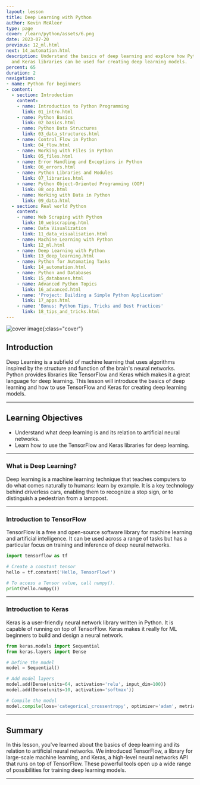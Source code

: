 ```yaml
---
layout: lesson
title: Deep Learning with Python
author: Kevin McAleer
type: page
cover: /learn/python/assets/6.png
date: 2023-07-20
previous: 12_ml.html
next: 14_automation.html
description: Understand the basics of deep learning and explore how Python's TensorFlow
  and Keras libraries can be used for creating deep learning models.
percent: 65
duration: 2
navigation:
- name: Python for beginners
- content:
  - section: Introduction
    content:
    - name: Introduction to Python Programming
      link: 01_intro.html
    - name: Python Basics
      link: 02_basics.html
    - name: Python Data Structures
      link: 03_data_structures.html
    - name: Control Flow in Python
      link: 04_flow.html
    - name: Working with Files in Python
      link: 05_files.html
    - name: Error Handling and Exceptions in Python
      link: 06_errors.html
    - name: Python Libraries and Modules
      link: 07_libraries.html
    - name: Python Object-Oriented Programming (OOP)
      link: 08_oop.html
    - name: Working with Data in Python
      link: 09_data.html
  - section: Real world Python
    content:
    - name: Web Scraping with Python
      link: 10_webscraping.html
    - name: Data Visualization
      link: 11_data_visualisation.html
    - name: Machine Learning with Python
      link: 12_ml.html
    - name: Deep Learning with Python
      link: 13_deep_learning.html
    - name: Python for Automating Tasks
      link: 14_automation.html
    - name: Python and Databases
      link: 15_databases.html
    - name: Advanced Python Topics
      link: 16_advanced.html
    - name: 'Project: Building a Simple Python Application'
      link: 17_apps.html
    - name: 'Bonus: Python Tips, Tricks and Best Practices'
      link: 18_tips_and_tricks.html
---
```



![cover image]({{page.cover}}){:class="cover"}

## Introduction

Deep Learning is a subfield of machine learning that uses algorithms inspired by the structure and function of the brain's neural networks. Python provides libraries like TensorFlow and Keras which makes it a great language for deep learning. This lesson will introduce the basics of deep learning and how to use TensorFlow and Keras for creating deep learning models.

---

## Learning Objectives

- Understand what deep learning is and its relation to artificial neural networks.
- Learn how to use the TensorFlow and Keras libraries for deep learning.

---

### What is Deep Learning?

Deep learning is a machine learning technique that teaches computers to do what comes naturally to humans: learn by example. It is a key technology behind driverless cars, enabling them to recognize a stop sign, or to distinguish a pedestrian from a lamppost.

---

### Introduction to TensorFlow

TensorFlow is a free and open-source software library for machine learning and artificial intelligence. It can be used across a range of tasks but has a particular focus on training and inference of deep neural networks.

```python
import tensorflow as tf

# Create a constant tensor
hello = tf.constant('Hello, TensorFlow!')

# To access a Tensor value, call numpy().
print(hello.numpy())
```

---

### Introduction to Keras

Keras is a user-friendly neural network library written in Python. It is capable of running on top of TensorFlow. Keras makes it really for ML beginners to build and design a neural network.

```python
from keras.models import Sequential
from keras.layers import Dense

# Define the model
model = Sequential()

# Add model layers
model.add(Dense(units=64, activation='relu', input_dim=100))
model.add(Dense(units=10, activation='softmax'))

# Compile the model
model.compile(loss='categorical_crossentropy', optimizer='adam', metrics=['accuracy'])
```

---

## Summary

In this lesson, you've learned about the basics of deep learning and its relation to artificial neural networks. We introduced TensorFlow, a library for large-scale machine learning, and Keras, a high-level neural networks API that runs on top of TensorFlow. These powerful tools open up a wide range of possibilities for training deep learning models.

---
